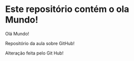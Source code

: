 # Este repositório contém o ola Mundo!
Olá Mundo!

Repositório da aula sobre GitHub!

Alteração feita pelo Git Hub!

